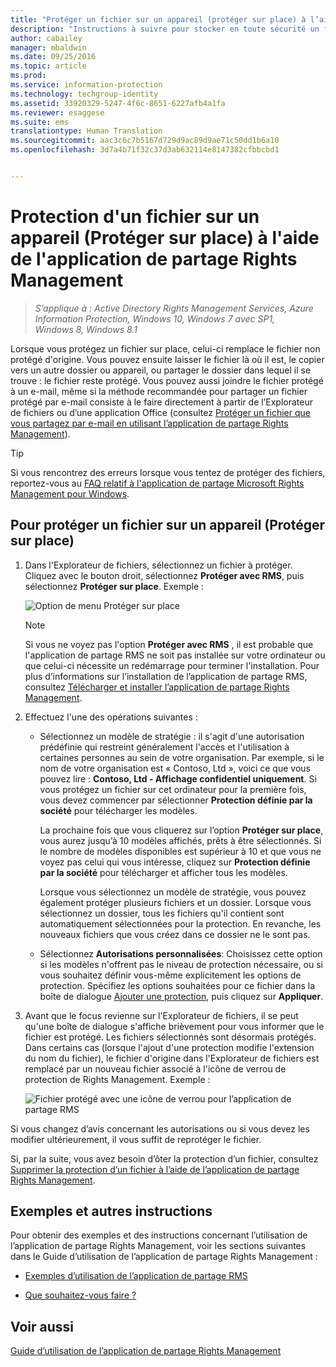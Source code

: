 ```yaml
---
title: "Protéger un fichier sur un appareil (protéger sur place) à l’aide de l’application de partage Rights Management | Azure Information Protection"
description: "Instructions à suivre pour stocker en toute sécurité un fichier sur votre ordinateur, un serveur ou un autre dispositif de stockage."
author: cabailey
manager: mbaldwin
ms.date: 09/25/2016
ms.topic: article
ms.prod: 
ms.service: information-protection
ms.technology: techgroup-identity
ms.assetid: 33920329-5247-4f6c-8651-6227afb4a1fa
ms.reviewer: esaggese
ms.suite: ems
translationtype: Human Translation
ms.sourcegitcommit: aac3c6c7b5167d729d9ac89d9ae71c50dd1b6a10
ms.openlocfilehash: 3d7a4b71f32c37d3ab632114e8147382cfbbcbd1


---
```


# Protection d'un fichier sur un appareil (Protéger sur place) à l'aide de l'application de partage Rights Management

>*S’applique à : Active Directory Rights Management Services, Azure Information Protection, Windows 10, Windows 7 avec SP1, Windows 8, Windows 8.1*

Lorsque vous protégez un fichier sur place, celui-ci remplace le fichier non protégé d'origine. Vous pouvez ensuite laisser le fichier là où il est, le copier vers un autre dossier ou appareil, ou partager le dossier dans lequel il se trouve : le fichier reste protégé. Vous pouvez aussi joindre le fichier protégé à un e-mail, même si la méthode recommandée pour partager un fichier protégé par e-mail consiste à le faire directement à partir de l’Explorateur de fichiers ou d’une application Office (consultez [Protéger un fichier que vous partagez par e-mail en utilisant l’application de partage Rights Management](sharing-app-protect-by-email.md)).

> [!TIP]
> Si vous rencontrez des erreurs lorsque vous tentez de protéger des fichiers, reportez-vous au [FAQ relatif à l'application de partage Microsoft Rights Management pour Windows](http://go.microsoft.com/fwlink/?LinkId=303971).

## Pour protéger un fichier sur un appareil (Protéger sur place)

1.  Dans l'Explorateur de fichiers, sélectionnez un fichier à protéger. Cliquez avec le bouton droit, sélectionnez **Protéger avec RMS**, puis sélectionnez **Protéger sur place**. Exemple :

    ![Option de menu Protéger sur place](../media/ADRMS_MSRMSApp_SP_CompanyDefined.png)

    > [!NOTE]
    > Si vous ne voyez pas l'option **Protéger avec RMS** , il est probable que l'application de partage RMS ne soit pas installée sur votre ordinateur ou que celui-ci nécessite un redémarrage pour terminer l'installation. Pour plus d’informations sur l’installation de l’application de partage RMS, consultez [Télécharger et installer l’application de partage Rights Management](install-sharing-app.md).

2.  Effectuez l'une des opérations suivantes :

    -   Sélectionnez un modèle de stratégie : il s'agit d'une autorisation prédéfinie qui restreint généralement l'accès et l'utilisation à certaines personnes au sein de votre organisation. Par exemple, si le nom de votre organisation est « Contoso, Ltd », voici ce que vous pouvez lire : **Contoso, Ltd - Affichage confidentiel uniquement**. Si vous protégez un fichier sur cet ordinateur pour la première fois, vous devez commencer par sélectionner **Protection définie par la société** pour télécharger les modèles.

        La prochaine fois que vous cliquerez sur l’option **Protéger sur place**, vous aurez jusqu’à 10 modèles affichés, prêts à être sélectionnés. Si le nombre de modèles disponibles est supérieur à 10 et que vous ne voyez pas celui qui vous intéresse, cliquez sur **Protection définie par la société** pour télécharger et afficher tous les modèles.

        Lorsque vous sélectionnez un modèle de stratégie, vous pouvez également protéger plusieurs fichiers et un dossier. Lorsque vous sélectionnez un dossier, tous les fichiers qu'il contient sont automatiquement sélectionnées pour la protection. En revanche, les nouveaux fichiers que vous créez dans ce dossier ne le sont pas.

    -   Sélectionnez **Autorisations personnalisées**: Choisissez cette option si les modèles n'offrent pas le niveau de protection nécessaire, ou si vous souhaitez définir vous-même explicitement les options de protection. Spécifiez les options souhaitées pour ce fichier dans la boîte de dialogue [Ajouter une protection](sharing-app-dialog-box.md), puis cliquez sur **Appliquer**.

3.  Avant que le focus revienne sur l'Explorateur de fichiers, il se peut qu'une boîte de dialogue s'affiche brièvement pour vous informer que le fichier est protégé. Les fichiers sélectionnés sont désormais protégés. Dans certains cas (lorsque l'ajout d'une protection modifie l'extension du nom du fichier), le fichier d'origine dans l'Explorateur de fichiers est remplacé par un nouveau fichier associé à l'icône de verrou de protection de Rights Management. Exemple :

    ![Fichier protégé avec une icône de verrou pour l’application de partage RMS](../media/ADRMS_MSRMSApp_Pfile.png)

Si vous changez d’avis concernant les autorisations ou si vous devez les modifier ultérieurement, il vous suffit de reprotéger le fichier.

Si, par la suite, vous avez besoin d’ôter la protection d’un fichier, consultez [Supprimer la protection d’un fichier à l’aide de l’application de partage Rights Management](sharing-app-remove-protection.md).

## Exemples et autres instructions
Pour obtenir des exemples et des instructions concernant l’utilisation de l’application de partage Rights Management, voir les sections suivantes dans le Guide d’utilisation de l’application de partage Rights Management :

-   [Exemples d’utilisation de l’application de partage RMS](sharing-app-user-guide.md#examples-for-using-the-rms-sharing-application)

-   [Que souhaitez-vous faire ?](sharing-app-user-guide.md#what-do-you-want-to-do)

## Voir aussi
[Guide d’utilisation de l’application de partage Rights Management](sharing-app-user-guide.md)



<!--HONumber=Sep16_HO4-->


